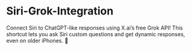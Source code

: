 # Siri-Grok-Integration
Connect Siri to ChatGPT-like responses using X.ai’s free Grok API! This shortcut lets you ask Siri custom questions and get dynamic responses, even on older iPhones. 🚀
